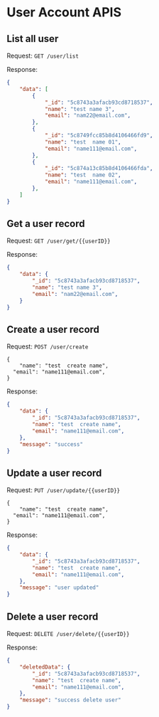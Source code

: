 # User Account APIS

## List all user

Request:
`GET /user/list`

Response:

```json
{
    "data": [
        {
            "_id": "5c8743a3afacb93cd8718537",
            "name": "test name 3",
            "email": "nam22@email.com",
        },
        {
            "_id": "5c8749fcc85b8d4106466fd9",
            "name": "test  name 01",
            "email": "name111@email.com",
        },
        {
            "_id": "5c874a13c85b8d4106466fda",
            "name": "test  name 02",
            "email": "name111@email.com",
        },
    ]
}
```

## Get a user record

Request:
`GET /user/get/{{userID}}`

Response:

```json
{
    "data": {
        "_id": "5c8743a3afacb93cd8718537",
        "name": "test name 3",
        "email": "nam22@email.com",
    }
}
```

## Create a user record

Request:
`POST /user/create`

```
{
	"name": "test  create name",
  "email": "name111@email.com",
}
```

Response:

```json
{
    "data": {
        "_id": "5c8743a3afacb93cd8718537",
        "name": "test  create name",
        "email": "name111@email.com",
    }, 
    "message": "success"
}
```

## Update a user record

Request:
`PUT /user/update/{{userID}}`

```
{
	"name": "test  create name",
  "email": "name111@email.com",
}
```

Response:

```json
{
    "data": {
        "_id": "5c8743a3afacb93cd8718537",
        "name": "test  create name",
        "email": "name111@email.com",
    }, 
    "message": "user updated"
}
```

## Delete a user record

Request:
`DELETE /user/delete/{{userID}}`

Response:

```json
{
    "deletedData": {
        "_id": "5c8743a3afacb93cd8718537",
        "name": "test  create name",
        "email": "name111@email.com",
    }, 
    "message": "success delete user"
}
```
